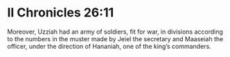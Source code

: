 # II Chronicles 26:11

Moreover, Uzziah had an army of soldiers, fit for war, in divisions according to the numbers in the muster made by Jeiel the secretary and Maaseiah the officer, under the direction of Hananiah, one of the king’s commanders.
